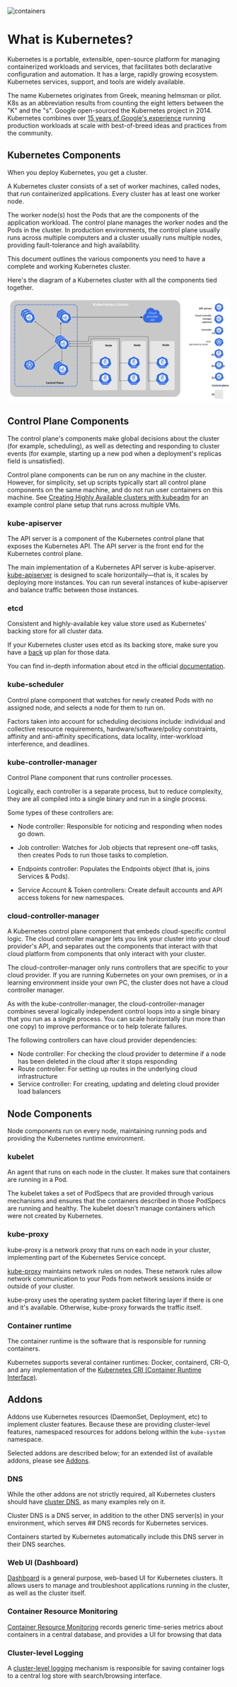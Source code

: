 


![containers](Container.jpg)


# What is Kubernetes?

Kubernetes is a portable, extensible, open-source platform for managing containerized workloads and services, that facilitates both declarative configuration and automation. It has a large, rapidly growing ecosystem. Kubernetes services, support, and tools are widely available.

The name Kubernetes originates from Greek, meaning helmsman or pilot. K8s as an abbreviation results from counting the eight letters between the "K" and the "s". Google open-sourced the Kubernetes project in 2014. Kubernetes combines over [15 years of Google's experience](https://kubernetes.io/blog/2015/04/borg-predecessor-to-kubernetes/) running production workloads at scale with best-of-breed ideas and practices from the community.

## Kubernetes Components

When you deploy Kubernetes, you get a cluster.

A Kubernetes cluster consists of a set of worker machines, called nodes, that run containerized applications. Every cluster has at least one worker node.

The worker node(s) host the Pods that are the components of the application workload. The control plane manages the worker nodes and the Pods in the cluster. In production environments, the control plane usually runs across multiple computers and a cluster usually runs multiple nodes, providing fault-tolerance and high availability.

This document outlines the various components you need to have a complete and working Kubernetes cluster.

Here's the diagram of a Kubernetes cluster with all the components tied together.


![Components](components-of-kubernetes.svg)

## Control Plane Components 

The control plane's components make global decisions about the cluster (for example, scheduling), as well as detecting and responding to cluster events (for example, starting up a new pod when a deployment's replicas field is unsatisfied).

Control plane components can be run on any machine in the cluster. However, for simplicity, set up scripts typically start all control plane components on the same machine, and do not run user containers on this machine. See [Creating Highly Available clusters with kubeadm](https://kubernetes.io/docs/setup/production-environment/tools/kubeadm/high-availability/) for an example control plane setup that runs across multiple VMs.

### kube-apiserver

The API server is a component of the Kubernetes control plane that exposes the Kubernetes API. The API server is the front end for the Kubernetes control plane.

The main implementation of a Kubernetes API server is kube-apiserver. [kube-apiserver](https://kubernetes.io/docs/reference/command-line-tools-reference/kube-apiserver/) is designed to scale horizontally—that is, it scales by deploying more instances. You can run several instances of kube-apiserver and balance traffic between those instances.

### etcd 

Consistent and highly-available key value store used as Kubernetes' backing store for all cluster data.

If your Kubernetes cluster uses etcd as its backing store, make sure you have a [back](https://kubernetes.io/docs/tasks/administer-cluster/configure-upgrade-etcd/#backing-up-an-etcd-cluster) up plan for those data.

You can find in-depth information about etcd in the official [documentation](https://etcd.io/docs/).

### kube-scheduler 

Control plane component that watches for newly created Pods with no assigned node, and selects a node for them to run on.

Factors taken into account for scheduling decisions include: individual and collective resource requirements, hardware/software/policy constraints, affinity and anti-affinity specifications, data locality, inter-workload interference, and deadlines.

### kube-controller-manager 

Control Plane component that runs controller processes.

Logically, each controller is a separate process, but to reduce complexity, they are all compiled into a single binary and run in a single process.

Some types of these controllers are:

* Node controller: Responsible for noticing and responding when nodes go down.
* Job controller: Watches for Job objects that represent one-off tasks, then creates Pods to run those tasks to completion.

* Endpoints controller: Populates the Endpoints object (that is, joins Services & Pods).

* Service Account & Token controllers: Create default accounts and API access tokens for new namespaces.

### cloud-controller-manager

A Kubernetes control plane component that embeds cloud-specific control logic. The cloud controller manager lets you link your cluster into your cloud provider's API, and separates out the components that interact with that cloud platform from components that only interact with your cluster.

The cloud-controller-manager only runs controllers that are specific to your cloud provider. If you are running Kubernetes on your own premises, or in a learning environment inside your own PC, the cluster does not have a cloud controller manager.

As with the kube-controller-manager, the cloud-controller-manager combines several logically independent control loops into a single binary that you run as a single process. You can scale horizontally (run more than one copy) to improve performance or to help tolerate failures.

The following controllers can have cloud provider dependencies:

* Node controller: For checking the cloud provider to determine if a node has been deleted in        the cloud after it stops responding
* Route controller: For setting up routes in the underlying cloud infrastructure
* Service controller: For creating, updating and deleting cloud provider load balancers

## Node Components

Node components run on every node, maintaining running pods and providing the Kubernetes runtime environment.
### kubelet 

An agent that runs on each node in the cluster. It makes sure that containers are running in a Pod.

The kubelet takes a set of PodSpecs that are provided through various mechanisms and ensures that the containers described in those PodSpecs are running and healthy. The kubelet doesn't manage containers which were not created by Kubernetes.

### kube-proxy

kube-proxy is a network proxy that runs on each node in your cluster, implementing part of the Kubernetes Service concept.

[kube-proxy](https://kubernetes.io/docs/reference/command-line-tools-reference/kube-proxy/) maintains network rules on nodes. These network rules allow network communication to your Pods from network sessions inside or outside of your cluster.

kube-proxy uses the operating system packet filtering layer if there is one and it's available. Otherwise, kube-proxy forwards the traffic itself.

### Container runtime 

The container runtime is the software that is responsible for running containers.

Kubernetes supports several container runtimes: Docker, containerd, CRI-O, and any implementation of the [Kubernetes CRI (Container Runtime Interface)](https://github.com/kubernetes/community/blob/master/contributors/devel/sig-node/container-runtime-interface.md).

## Addons

Addons use Kubernetes resources (DaemonSet, Deployment, etc) to implement cluster features. Because these are providing cluster-level features, namespaced resources for addons belong within the `kube-system` namespace.

Selected addons are described below; for an extended list of available addons, please see [Addons](https://kubernetes.io/docs/concepts/cluster-administration/addons/).

### DNS

While the other addons are not strictly required, all Kubernetes clusters should have [cluster DNS](https://kubernetes.io/docs/concepts/services-networking/dns-pod-service/), as many examples rely on it.

Cluster DNS is a DNS server, in addition to the other DNS server(s) in your environment, which serves ## DNS records for Kubernetes services.

Containers started by Kubernetes automatically include this DNS server in their DNS searches.

### Web UI (Dashboard) 

[Dashboard](https://kubernetes.io/docs/tasks/access-application-cluster/web-ui-dashboard/) is a general purpose, web-based UI for Kubernetes clusters. It allows users to manage and troubleshoot applications running in the cluster, as well as the cluster itself.

### Container Resource Monitoring

[Container Resource Monitoring](https://kubernetes.io/docs/tasks/debug-application-cluster/resource-usage-monitoring/) records generic time-series metrics about containers in a central database, and provides a UI for browsing that data

### Cluster-level Logging

A [cluster-level logging](https://kubernetes.io/docs/concepts/cluster-administration/logging/) mechanism is responsible for saving container logs to a central log store with search/browsing interface.